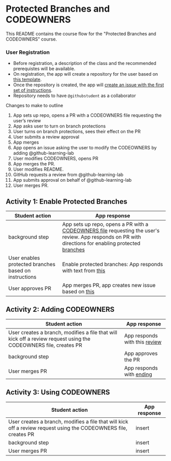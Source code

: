 # Protected Branches and CODEOWNERS

This README contains the course flow for the "Protected Branches and CODEOWNERS" course.

### User Registration
- Before registration, a description of the class and the recommended prerequistes will be available.
- On registration, the app will create a repository for the user based on [this template](https://github.com/githubtraining/protected-branches-codeowners.git).
- Once the repository is created, the app will [create an issue with the first set of instructions](/responses/01_introduction-issue.md).  
- Repository needs to have `@githubstudent` as a collaborator

Changes to make to outline

1. App sets up repo, opens a PR with a CODEOWNERS file requesting the user’s review
2. App asks user to turn on branch protections
3. User turns on branch protections, sees their effect on the PR
4. User submits a review approval
5. App merges
6. App opens an issue asking the user to modify the CODEOWNERS by adding @github-learning-lab
7. User modifies CODEOWNERS, opens PR
8. App merges the PR.
9. User modifies README.
10. GitHub requests a review from @github-learning-lab
11. App submits approval on behalf of @github-learning-lab
12. User merges PR.

## Activity 1: Enable Protected Branches

| Student action | App response |
| -------------- | ------------ |
| background step | App sets up repo, opens a PR with a [CODEOWNERS file](assets/CODEOWNERS) requesting the user's review. App responds on PR with directions for enabling protected [branches](/responses/02_enable_protection.md) |
| User enables protected branches based on instructions | Enable protected branches: App responds with text from [this](/responses/03_enabled_protection.md) |
| User approves PR | App merges PR, app creates new issue based on [this](/responses/04_reviews_by_codeowners.md)


## Activity 2: Adding CODEOWNERS

| Student action | App response |
| -------------- | ------------ |
| User creates a branch, modifies a file that will kick off a review request using the CODEOWNERS file, creates PR | App responds with this [review](/responses/05_peer_review.md)
| background step | App approves the PR | 
| User merges PR | App responds with [ending](/responses/06_graceful_exit.md) 

## Activity 3: Using CODEOWNERS

| Student action | App response |
| -------------- | ------------ |
| User creates a branch, modifies a file that will kick off a review request using the CODEOWNERS file, creates PR | insert |
| background step | insert | 
| User merges PR | insert |

